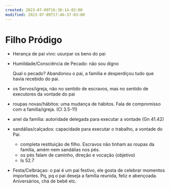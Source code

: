 ```yaml
---
created: 2023-07-09T16:38:14-03:00
modified: 2023-07-09T17:46:37-03:00
---
```


# Filho Pródigo

- Herança de pai vivo: usurpar os bens do pai

- Humildade/Consciência de Pecado: não sou digno

    Qual o pecado? Abandonou o pai, a família e desperdiçou tudo que havia recebido do pai.

- os Servos/igreja, não no sentido de escravos, mas no sentido de executores da vontade do pai

- roupas novas/hábitos: uma mudança de hábitos. Fala de compromisso com a família/igreja. (Cl 3.5-11)

- anel da família: autoridade delegada para executar a vontade (Gn 41.42)

- sandálias/calçados: capacidade para executar o trabalho, a vontade do Pai.
    - completa restituição de filho. Escravos não tinham as roupas da família, amém nem sandálias nos pés.
    - os pés falam de caminho, direção e vocação (objetivo)
    - Is 52.7

- Festa/Celbraçao: o pai é um pai festivo, ele gosta de celebrar momentos importantes. Pq, pq o pai deseja a família reunida, feliz e abençoada. Aniversários, chá de bebê etc.
